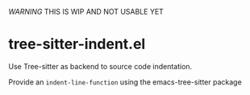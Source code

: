 *WARNING* THIS IS WIP AND NOT USABLE YET

# tree-sitter-indent.el

Use Tree-sitter as backend to source code indentation.

Provide an `indent-line-function` using the emacs-tree-sitter package
